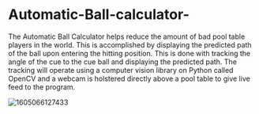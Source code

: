 # Automatic-Ball-calculator-
The Automatic Ball Calculator helps reduce the amount of bad pool table players in the world. This is accomplished by displaying the predicted path of the ball upon entering the hitting position. This is done with tracking the angle of the cue to the cue ball and displaying the predicted path. The tracking will operate using a computer vision library on Python called OpenCV and a webcam is holstered directly above a pool table to give live feed to the program.

![1605066127433](https://user-images.githubusercontent.com/60107217/157747873-d64222cc-95ee-4fc0-967f-d2d57d96552d.gif)


